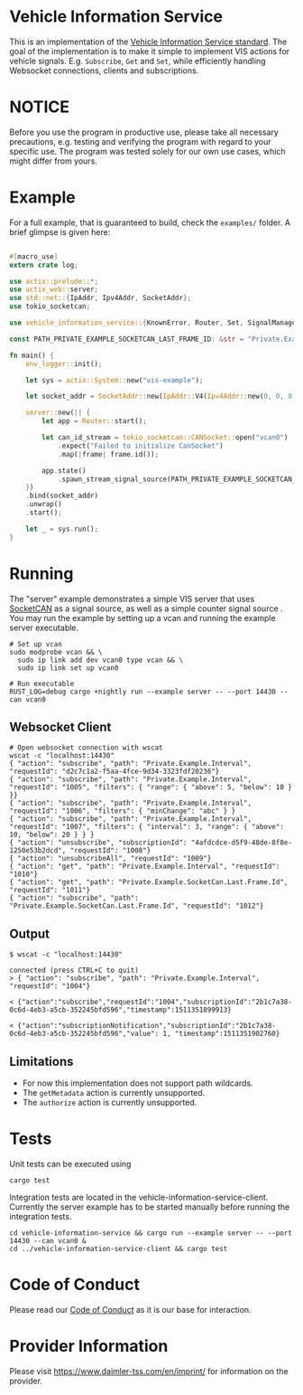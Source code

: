 # Vehicle Information Service

This is an implementation of the [Vehicle Information Service standard](https://w3c.github.io/automotive/vehicle_data/vehicle_information_service.html).
The goal of the implementation is to make it simple to implement VIS actions for vehicle signals.
E.g. `Subscribe`, `Get` and `Set`,  while efficiently handling Websocket connections, clients and subscriptions.

# NOTICE

Before you use the program in productive use, please take all necessary precautions,
e.g. testing and verifying the program with regard to your specific use.
The program was tested solely for our own use cases, which might differ from yours.

# Example

For a full example, that is guaranteed to build, check the `examples/` folder.
A brief glimpse is given here:

```rust

#[macro_use]
extern crate log;

use actix::prelude::*;
use actix_web::server;
use std::net::{IpAddr, Ipv4Addr, SocketAddr};
use tokio_socketcan;

use vehicle_information_service::{KnownError, Router, Set, SignalManager, UpdateSignal};

const PATH_PRIVATE_EXAMPLE_SOCKETCAN_LAST_FRAME_ID: &str = "Private.Example.SocketCan.Last.Frame.Id";

fn main() {
    env_logger::init();

    let sys = actix::System::new("vis-example");

    let socket_addr = SocketAddr::new(IpAddr::V4(Ipv4Addr::new(0, 0, 0, 0)), 14430);

    server::new(|| {
        let app = Router::start();

        let can_id_stream = tokio_socketcan::CANSocket::open("vcan0")
            .expect("Failed to initialize CanSocket")
            .map(|frame| frame.id());

        app.state()
            .spawn_stream_signal_source(PATH_PRIVATE_EXAMPLE_SOCKETCAN_LAST_FRAME_ID.into(), can_id_stream);
    })
    .bind(socket_addr)
    .unwrap()
    .start();

    let _ = sys.run();
}
```

# Running
The "server" example demonstrates a simple VIS server that uses [SocketCAN](https://www.kernel.org/doc/html/v4.17/networking/can.html)
as a signal source, as well as a simple counter signal source .
You may run the example by setting up a vcan and running the example server executable.

```
# Set up vcan
sudo modprobe vcan && \
  sudo ip link add dev vcan0 type vcan && \
  sudo ip link set up vcan0

# Run executable
RUST_LOG=debug cargo +nightly run --example server -- --port 14430 --can vcan0
```

## Websocket Client
```
# Open websocket connection with wscat
wscat -c "localhost:14430"
{ "action": "subscribe", "path": "Private.Example.Interval", "requestId": "d2c7c1a2-f5aa-4fce-9d34-3323fdf20236"}
{ "action": "subscribe", "path": "Private.Example.Interval", "requestId": "1005", "filters": { "range": { "above": 5, "below": 10 } }}
{ "action": "subscribe", "path": "Private.Example.Interval", "requestId": "1006", "filters": { "minChange": "abc" } }
{ "action": "subscribe", "path": "Private.Example.Interval", "requestId": "1007", "filters": { "interval": 3, "range": { "above": 10, "below": 20 } } }
{ "action": "unsubscribe", "subscriptionId": "4afdcdce-d5f9-48de-8f8e-1250e53b2dcd", "requestId": "1008"}
{ "action": "unsubscribeAll", "requestId": "1009"}
{ "action": "get", "path": "Private.Example.Interval", "requestId": "1010"}
{ "action": "get", "path": "Private.Example.SocketCan.Last.Frame.Id", "requestId": "1011"}
{ "action": "subscribe", "path": "Private.Example.SocketCan.Last.Frame.Id", "requestId": "1012"}
```

## Output
```
$ wscat -c "localhost:14430"

connected (press CTRL+C to quit)
> { "action": "subscribe", "path": "Private.Example.Interval", "requestId": "1004"}

< {"action":"subscribe","requestId":"1004","subscriptionId":"2b1c7a38-0c6d-4eb3-a5cb-352245bfd596","timestamp":1511351899913}

< {"action":"subscriptionNotification","subscriptionId":"2b1c7a38-0c6d-4eb3-a5cb-352245bfd596","value": 1, "timestamp":1511351902760}
```

## Limitations
- For now this implementation does not support path wildcards.
- The `getMetadata` action is currently unsupported.
- The `authorize` action is currently unsupported.

# Tests
Unit tests can be executed using

```
cargo test
```

Integration tests are located in the vehicle-information-service-client.
Currently the server example has to be started manually before running the integration tests.
```
cd vehicle-information-service && cargo run --example server -- --port 14430 --can vcan0 &
cd ../vehicle-information-service-client && cargo test
```

# Code of Conduct

Please read our [Code of Conduct](https://github.com/Daimler/daimler-foss/blob/master/CODE_OF_CONDUCT.md) as it is our base for interaction.

# Provider Information

Please visit <https://www.daimler-tss.com/en/imprint/> for information on the provider.